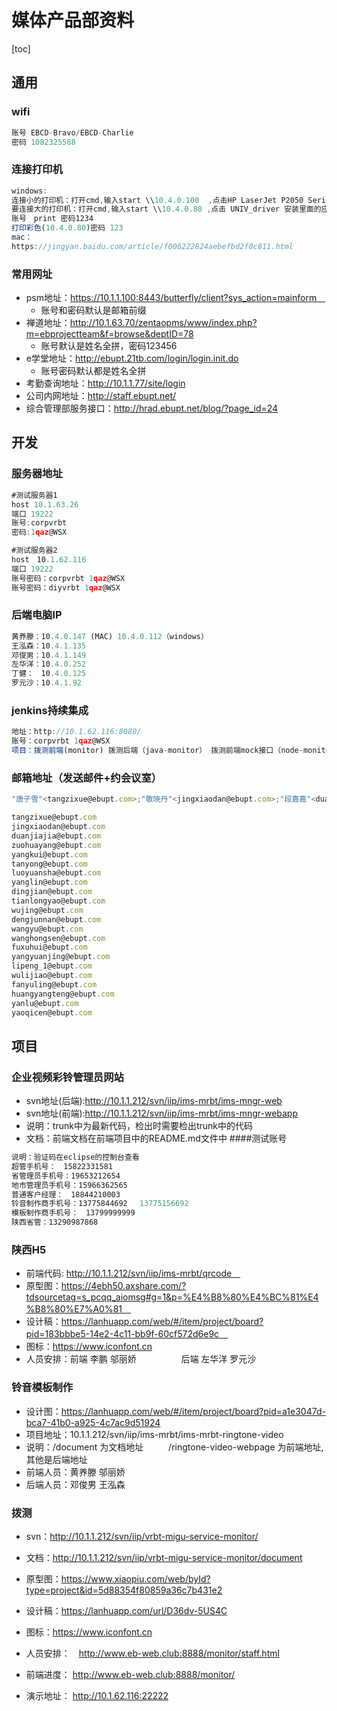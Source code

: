 # 媒体产品部资料

[toc]

## 通用

### wifi

```js
账号 EBCD-Bravo/EBCD-Charlie
密码 1082325588
```

### 连接打印机

```js
windows:
连接小的打印机：打开cmd,输入start \\10.4.0.100  ,点击HP LaserJet P2050 Series PcL6 安装即可;　
要连接大的打印机：打开cmd,输入start \\10.4.0.80 ,点击 UNIV_driver 安装里面的应用程序即可
账号　print 密码1234
打印彩色(10.4.0.80)密码 123
mac：
https://jingyan.baidu.com/article/f006222824aebefbd2f0c811.html
```

### 常用网址

* psm地址：https://10.1.1.100:8443/butterfly/client?sys_action=mainform　
    * 账号和密码默认是邮箱前缀
* 禅道地址：http://10.1.63.70/zentaopms/www/index.php?m=ebprojectteam&f=browse&deptID=78
    * 账号默认是姓名全拼，密码123456
* e学堂地址：http://ebupt.21tb.com/login/login.init.do
    * 账号密码默认都是姓名全拼
* 考勤查询地址：http://10.1.1.77/site/login
* 公司内网地址：http://staff.ebupt.net/
* 综合管理部服务接口：http://hrad.ebupt.net/blog/?page_id=24

## 开发

### 服务器地址

```js
#测试服务器1　
host 10.1.63.26　
端口 19222
账号:corpvrbt　　　
密码:1qaz@WSX

#测试服务器2
host　10.1.62.116
端口 19222
账号密码：corpvrbt 1qaz@WSX
账号密码：diyvrbt 1qaz@WSX
```

### 后端电脑IP

```js
黄养滕：10.4.0.147 (MAC) 10.4.0.112（windows）
王泓森：10.4.1.135　
邓俊男：10.4.1.149
左华洋：10.4.0.252
丁健：　10.4.0.125
罗元沙：10.4.1.92
```

###  jenkins持续集成

```js
地址：http://10.1.62.116:8080/
账号：corpvrbt 1qaz@WSX
项目：拨测前端(monitor) 拨测后端（java-monitor） 拨测前端mock接口（node-monitor）
```

### 邮箱地址（发送邮件+约会议室）

```js
"唐子雪"<tangzixue@ebupt.com>;"敬晓丹"<jingxiaodan@ebupt.com>;"段嘉嘉"<duanjiajia@ebupt.com>;"左华洋"<zuohuayang@ebupt.com>;"杨奎"<yangkui@ebupt.com>;"谭勇"<tanyong@ebupt.com>;"罗元沙"<luoyuansha@ebupt.com>;"杨林"<yanglin@ebupt.com>;"丁健"<dingjian@ebupt.com>;"田龙耀"<tianlongyao@ebupt.com>;"吴静"<wujing@ebupt.com>;"邓俊男"<dengjunnan@ebupt.com>;"王煜"<wangyu@ebupt.com>;"王泓森"<wanghongsen@ebupt.com>;"付旭辉"<fuxuhui@ebupt.com>;"杨圆静"<yangyuanjing@ebupt.com>;"李鹏"<lipeng_1@ebupt.com>;"严露"<yanlu@ebupt.com>;"邬丽娇"<wulijiao@ebupt.com>;"姚其岑"<yaoqicen@ebupt.com>;"樊玉玲"<fanyuling@ebupt.com>;"黄养滕"<huangyangteng@ebupt.com>;
```

```js
tangzixue@ebupt.com
jingxiaodan@ebupt.com 
duanjiajia@ebupt.com  
zuohuayang@ebupt.com  
yangkui@ebupt.com     
tanyong@ebupt.com     
luoyuansha@ebupt.com  
yanglin@ebupt.com      
dingjian@ebupt.com    
tianlongyao@ebupt.com 
wujing@ebupt.com      
dengjunnan@ebupt.com  
wangyu@ebupt.com      
wanghongsen@ebupt.com 
fuxuhui@ebupt.com     
yangyuanjing@ebupt.com
lipeng_1@ebupt.com
wulijiao@ebupt.com    
fanyuling@ebupt.com   
huangyangteng@ebupt.com
yanlu@ebupt.com
yaoqicen@ebupt.com
```

## 项目

### 企业视频彩铃管理员网站

* svn地址(后端):http://10.1.1.212/svn/iip/ims-mrbt/ims-mngr-web
* svn地址(前端):http://10.1.1.212/svn/iip/ims-mrbt/ims-mngr-webapp
* 说明：trunk中为最新代码，检出时需要检出trunk中的代码
* 文档：前端文档在前端项目中的README.md文件中
####测试账号

```js
说明：验证码在eclipse的控制台查看　
超管手机号：　15822331581　
省管理员手机号：19653212654
地市管理员手机号：15966362565
普通客户经理：　18844210003
铃音制作商手机号：13775844692　 13775156692　
模板制作商手机号：　13799999999
陕西省管：13290987868

```

### 陕西H5

* 前端代码: http://10.1.1.212/svn/iip/ims-mrbt/qrcode　
* 原型图：https://4ebh50.axshare.com/?tdsourcetag=s_pcqq_aiomsg#g=1&p=%E4%B8%80%E4%BC%81%E4%B8%80%E7%A0%81　
* 设计稿：https://lanhuapp.com/web/#/item/project/board?pid=183bbbe5-14e2-4c11-bb9f-60cf572d6e9c　
* 图标：https://www.iconfont.cn
* 人员安排：前端 李鹏 邬丽娇
    　 　 　 　后端 左华洋 罗元沙

### 铃音模板制作

* 设计图：https://lanhuapp.com/web/#/item/project/board?pid=a1e3047d-bca7-41b0-a925-4c7ac9d51924
* 项目地址：10.1.1.212/svn/iip/ims-mrbt/ims-mrbt-ringtone-video
* 说明：/document 为文档地址
    　 　 /ringtone-video-webpage 为前端地址,其他是后端地址
* 前端人员：黄养滕 邬丽娇
* 后端人员：邓俊男 王泓森

### 拨测

* svn：http://10.1.1.212/svn/iip/vrbt-migu-service-monitor/
* 文档：http://10.1.1.212/svn/iip/vrbt-migu-service-monitor/document
* 原型图：https://www.xiaopiu.com/web/byId?type=project&id=5d88354f80859a36c7b431e2
* 设计稿：https://lanhuapp.com/url/D36dv-5US4C
* 图标：https://www.iconfont.cn

* 人员安排：　http://www.eb-web.club:8888/monitor/staff.html
* 前端进度： http://www.eb-web.club:8888/monitor/
* 演示地址： http://10.1.62.116:22222